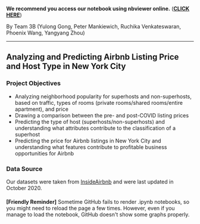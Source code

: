 **We recommend you access our notebook using nbviewer online.** (**[CLICK HERE](https://nbviewer.jupyter.org/github/phoenix-w/BA780-Airbnb-Project/blob/main/Airbnb_Project.ipynb)**)

By Team 3B (Yulong Gong, Peter Mankiewich, Ruchika Venkateswaran, Phoenix Wang, Yangyang Zhou)

---


## Analyzing and Predicting Airbnb Listing Price and Host Type in New York City


### Project Objectives

* Analyzing neighborhood popularity for superhosts and non-superhosts, based on traffic, types of rooms (private rooms/shared rooms/entire apartment), and price
* Drawing a comparison between the pre- and post-COVID listing prices
* Predicting the type of host (superhosts/non-superhosts) and understanding what attributes contribute to the classification of a superhost
* Predicting the price for Airbnb listings in New York City and understanding what features contribute to profitable business opportunities for Airbnb

### Data Source
Our datasets were taken from [InsideAirbnb](http://insideairbnb.com/get-the-data.html) and were last updated in October 2020.

####

**[Friendly Reminder]** Sometime GitHub fails to render .ipynb notebooks, so you might need to reload the page a few times. However, even if you manage to load the notebook, GitHub doesn't show some graphs properly.
